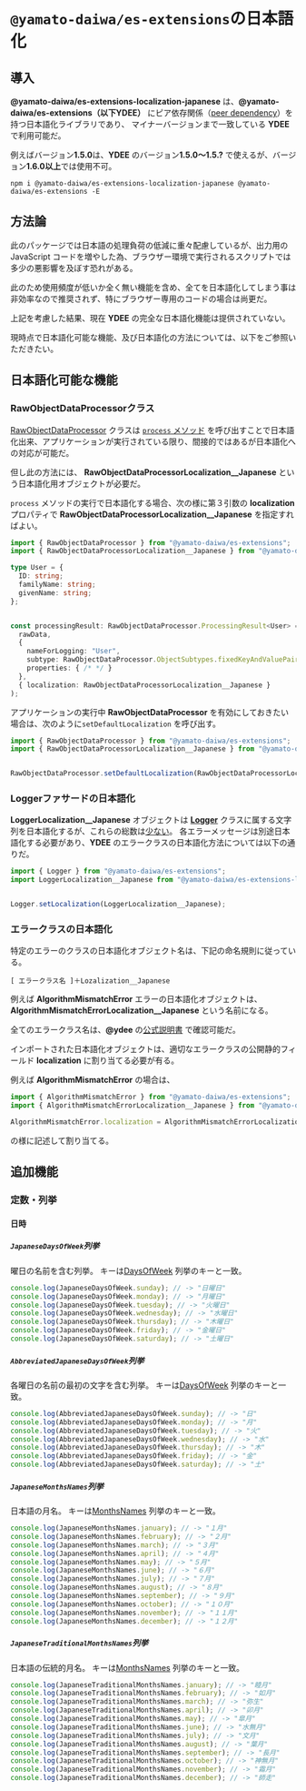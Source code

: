 # `@yamato-daiwa/es-extensions`の日本語化

## 導入

**@yamato-daiwa/es-extensions-localization-japanese** は、**@yamato-daiwa/es-extensions（以下YDEE）** 
にピア依存関係（[peer dependency](https://nodejs.org/en/blog/npm/peer-dependencies/)）を持つ日本語化ライブラリであり、
マイナーバージョンまで一致している **YDEE** で利用可能だ。

例えばバージョン**1.5.0**は、**YDEE** のバージョン**1.5.0～1.5.?** で使えるが、バージョン**1.6.0以上**では使用不可。

```
npm i @yamato-daiwa/es-extensions-localization-japanese @yamato-daiwa/es-extensions -E
```


## 方法論

此のパッケージでは日本語の処理負荷の低減に重々配慮しているが、出力用の JavaScript コードを増やした為、ブラウザー環境で実行されるスクリプトでは多少の悪影響を及ぼす恐れがある。

此のため使用頻度が低いか全く無い機能を含め、全てを日本語化してしまう事は非効率なので推奨されず、特にブラウザー専用のコードの場合は尚更だ。

上記を考慮した結果、現在 **YDEE** の完全な日本語化機能は提供されていない。

現時点で日本語化可能な機能、及び日本語化の方法については、以下をご参照いただきたい。


## 日本語化可能な機能

### RawObjectDataProcessorクラス

[RawObjectDataProcessor](https://github.com/TokugawaTakeshi/Yamato-Daiwa-ES-Extensions/blob/master/CoreLibrary/Package/Documentation/RawObjectDataProcessor/RawObjectDataProcessor.md#quick-example)
クラスは [`process` メソッド](https://github.com/TokugawaTakeshi/Yamato-Daiwa-ES-Extensions/blob/master/CoreLibrary/Package/Documentation/RawObjectDataProcessor/RawObjectDataProcessor.md#process)
を呼び出すことで日本語化出来、アプリケーションが実行されている限り、間接的ではあるが日本語化への対応が可能だ。

但し此の方法には、 **RawObjectDataProcessorLocalization__Japanese** という日本語化用オブジェクトが必要だ。

`process` メソッドの実行で日本語化する場合、次の様に第３引数の **localization** プロパティで **RawObjectDataProcessorLocalization__Japanese** を指定すればよい。

```typescript
import { RawObjectDataProcessor } from "@yamato-daiwa/es-extensions";
import { RawObjectDataProcessorLocalization__Japanese } from "@yamato-daiwa/es-extensions-localization-japanese";

type User = {
  ID: string;
  familyName: string;
  givenName: string;
};


const processingResult: RawObjectDataProcessor.ProcessingResult<User> = RawObjectDataProcessor.process(
  rawData, 
  {
    nameForLogging: "User",
    subtype: RawObjectDataProcessor.ObjectSubtypes.fixedKeyAndValuePairsObject,
    properties: { /* */ }
  },
  { localization: RawObjectDataProcessorLocalization__Japanese }
);
```

アプリケーションの実行中 **RawObjectDataProcessor** を有効にしておきたい場合は、次のように`setDefaultLocalization` を呼び出す。

```typescript
import { RawObjectDataProcessor } from "@yamato-daiwa/es-extensions";
import { RawObjectDataProcessorLocalization__Japanese } from "@yamato-daiwa/es-extensions-localization-japanese";


RawObjectDataProcessor.setDefaultLocalization(RawObjectDataProcessorLocalization__Japanese);
```


### Loggerファサードの日本語化

**LoggerLocalization__Japanese** オブジェクトは [**Logger**](https://github.com/TokugawaTakeshi/Yamato-Daiwa-ES-Extensions/blob/master/CoreLibrary/Package/Documentation/Logging/Logger/Logger.md)
 クラスに属する文字列を日本語化するが、これらの総数は[少ない](https://github.com/TokugawaTakeshi/Yamato-Daiwa-ES-Extensions/blob/master/CoreLibrary/Package/Source/Logging/LoggerLocalization__English.ts)。
各エラーメッセージは別途日本語化する必要があり、**YDEE** のエラークラスの日本語化方法については以下の通りだ。


```typescript
import { Logger } from "@yamato-daiwa/es-extensions";
import LoggerLocalization__Japanese from "@yamato-daiwa/es-extensions-localization-japanese";


Logger.setLocalization(LoggerLocalization__Japanese);
```


### エラークラスの日本語化

特定のエラーのクラスの日本語化オブジェクト名は、下記の命名規則に従っている。

```
[ エラークラス名 ]＋Lozalization__Japanese
```

例えば **AlgorithmMismatchError** エラーの日本語化オブジェクトは、**AlgorithmMismatchErrorLocalization__Japanese** という名前になる。

全てのエラークラス名は、**@ydee** の[公式説明書](https://github.com/TokugawaTakeshi/Yamato-Daiwa-ES-Extensions/blob/master/CoreLibrary/Package/README.md#logging)
で確認可能だ。

インポートされた日本語化オブジェクトは、適切なエラークラスの公開静的フィールド **localization** に割り当てる必要が有る。

例えば **AlgorithmMismatchError** の場合は、

```typescript
import { AlgorithmMismatchError } from "@yamato-daiwa/es-extensions";
import { AlgorithmMismatchErrorLocalization__Japanese } from "@yamato-daiwa/es-extensions-localization-japanese";

AlgorithmMismatchError.localization = AlgorithmMismatchErrorLocalization__Japanese;
```

の様に記述して割り当てる。


## 追加機能
### 定数・列挙
#### 日時
##### `JapaneseDaysOfWeek`列挙

曜日の名前を含む列挙。
キーは[DaysOfWeek](https://github.com/TokugawaTakeshi/Yamato-Daiwa-ES-Extensions/blob/master/CoreLibrary/Package/Documentation/ConstantsAndEnumerations/DaysOfWeek.md)
  列挙のキーと一致。

```typescript
console.log(JapaneseDaysOfWeek.sunday); // -> "日曜日"
console.log(JapaneseDaysOfWeek.monday); // -> "月曜日"
console.log(JapaneseDaysOfWeek.tuesday); // -> "火曜日"
console.log(JapaneseDaysOfWeek.wednesday); // -> "水曜日"
console.log(JapaneseDaysOfWeek.thursday); // -> "木曜日"
console.log(JapaneseDaysOfWeek.friday); // -> "金曜日"
console.log(JapaneseDaysOfWeek.saturday); // -> "土曜日"
```


##### `AbbreviatedJapaneseDaysOfWeek`列挙

各曜日の名前の最初の文字を含む列挙。
キーは[DaysOfWeek](https://github.com/TokugawaTakeshi/Yamato-Daiwa-ES-Extensions/blob/master/CoreLibrary/Package/Documentation/ConstantsAndEnumerations/DaysOfWeek.md)
  列挙のキーと一致。

```typescript
console.log(AbbreviatedJapaneseDaysOfWeek.sunday); // -> "日"
console.log(AbbreviatedJapaneseDaysOfWeek.monday); // -> "月"
console.log(AbbreviatedJapaneseDaysOfWeek.tuesday); // -> "火"
console.log(AbbreviatedJapaneseDaysOfWeek.wednesday); // -> "水"
console.log(AbbreviatedJapaneseDaysOfWeek.thursday); // -> "木"
console.log(AbbreviatedJapaneseDaysOfWeek.friday); // -> "金"
console.log(AbbreviatedJapaneseDaysOfWeek.saturday); // -> "土"
```


##### `JapaneseMonthsNames`列挙

日本語の月名。
キーは[MonthsNames](https://github.com/TokugawaTakeshi/Yamato-Daiwa-ES-Extensions/blob/master/CoreLibrary/Package/Documentation/ConstantsAndEnumerations/MonthsNames.md)
  列挙のキーと一致。

```typescript
console.log(JapaneseMonthsNames.january); // -> "１月"
console.log(JapaneseMonthsNames.february); // -> "２月"
console.log(JapaneseMonthsNames.march); // -> "３月"
console.log(JapaneseMonthsNames.april); // -> "４月"
console.log(JapaneseMonthsNames.may); // -> "５月"
console.log(JapaneseMonthsNames.june); // -> "６月"
console.log(JapaneseMonthsNames.july); // -> "７月"
console.log(JapaneseMonthsNames.august); // -> "８月"
console.log(JapaneseMonthsNames.september); // -> "９月"
console.log(JapaneseMonthsNames.october); // -> "１０月"
console.log(JapaneseMonthsNames.november); // -> "１１月"
console.log(JapaneseMonthsNames.december); // -> "１２月"
```

##### `JapaneseTraditionalMonthsNames`列挙

日本語の伝統的月名。
キーは[MonthsNames](https://github.com/TokugawaTakeshi/Yamato-Daiwa-ES-Extensions/blob/master/CoreLibrary/Package/Documentation/ConstantsAndEnumerations/MonthsNames.md)
列挙のキーと一致。

```typescript
console.log(JapaneseTraditionalMonthsNames.january); // -> "睦月"
console.log(JapaneseTraditionalMonthsNames.february); // -> "如月"
console.log(JapaneseTraditionalMonthsNames.march); // -> "弥生"
console.log(JapaneseTraditionalMonthsNames.april); // -> "卯月"
console.log(JapaneseTraditionalMonthsNames.may); // -> "皐月"
console.log(JapaneseTraditionalMonthsNames.june); // -> "水無月"
console.log(JapaneseTraditionalMonthsNames.july); // -> "文月"
console.log(JapaneseTraditionalMonthsNames.august); // -> "葉月"
console.log(JapaneseTraditionalMonthsNames.september); // -> "長月"
console.log(JapaneseTraditionalMonthsNames.october); // -> "神無月"
console.log(JapaneseTraditionalMonthsNames.november); // -> "霜月"
console.log(JapaneseTraditionalMonthsNames.december); // -> "師走"
```
